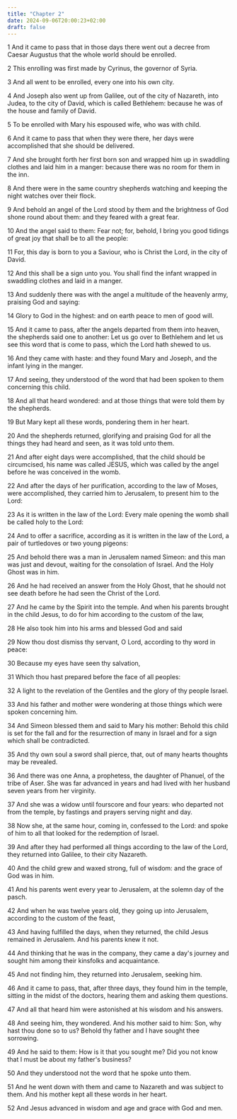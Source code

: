 ```yaml
---
title: "Chapter 2"
date: 2024-09-06T20:00:23+02:00
draft: false
---
```



1 And it came to pass that in those days there went out a decree from Caesar Augustus that the whole world should be enrolled.

2 This enrolling was first made by Cyrinus, the governor of Syria.

3 And all went to be enrolled, every one into his own city.

4 And Joseph also went up from Galilee, out of the city of Nazareth, into Judea, to the city of David, which is called Bethlehem: because he was of the house and family of David.

5 To be enrolled with Mary his espoused wife, who was with child.

6 And it came to pass that when they were there, her days were accomplished that she should be delivered.

7 And she brought forth her first born son and wrapped him up in swaddling clothes and laid him in a manger: because there was no room for them in the inn.

8 And there were in the same country shepherds watching and keeping the night watches over their flock.

9 And behold an angel of the Lord stood by them and the brightness of God shone round about them: and they feared with a great fear.

10 And the angel said to them: Fear not; for, behold, I bring you good tidings of great joy that shall be to all the people:

11 For, this day is born to you a Saviour, who is Christ the Lord, in the city of David.

12 And this shall be a sign unto you. You shall find the infant wrapped in swaddling clothes and laid in a manger.

13 And suddenly there was with the angel a multitude of the heavenly army, praising God and saying:

14 Glory to God in the highest: and on earth peace to men of good will.

15 And it came to pass, after the angels departed from them into heaven, the shepherds said one to another: Let us go over to Bethlehem and let us see this word that is come to pass, which the Lord hath shewed to us.

16 And they came with haste: and they found Mary and Joseph, and the infant lying in the manger.

17 And seeing, they understood of the word that had been spoken to them concerning this child.

18 And all that heard wondered: and at those things that were told them by the shepherds.

19 But Mary kept all these words, pondering them in her heart.

20 And the shepherds returned, glorifying and praising God for all the things they had heard and seen, as it was told unto them.

21 And after eight days were accomplished, that the child should be circumcised, his name was called JESUS, which was called by the angel before he was conceived in the womb.

22 And after the days of her purification, according to the law of Moses, were accomplished, they carried him to Jerusalem, to present him to the Lord:

23 As it is written in the law of the Lord: Every male opening the womb shall be called holy to the Lord:

24 And to offer a sacrifice, according as it is written in the law of the Lord, a pair of turtledoves or two young pigeons:

25 And behold there was a man in Jerusalem named Simeon: and this man was just and devout, waiting for the consolation of Israel. And the Holy Ghost was in him.

26 And he had received an answer from the Holy Ghost, that he should not see death before he had seen the Christ of the Lord.

27 And he came by the Spirit into the temple. And when his parents brought in the child Jesus, to do for him according to the custom of the law,

28 He also took him into his arms and blessed God and said

29 Now thou dost dismiss thy servant, O Lord, according to thy word in peace:

30 Because my eyes have seen thy salvation,

31 Which thou hast prepared before the face of all peoples:

32 A light to the revelation of the Gentiles and the glory of thy people Israel.

33 And his father and mother were wondering at those things which were spoken concerning him.

34 And Simeon blessed them and said to Mary his mother: Behold this child is set for the fall and for the resurrection of many in Israel and for a sign which shall be contradicted.

35 And thy own soul a sword shall pierce, that, out of many hearts thoughts may be revealed.

36 And there was one Anna, a prophetess, the daughter of Phanuel, of the tribe of Aser. She was far advanced in years and had lived with her husband seven years from her virginity.

37 And she was a widow until fourscore and four years: who departed not from the temple, by fastings and prayers serving night and day.

38 Now she, at the same hour, coming in, confessed to the Lord: and spoke of him to all that looked for the redemption of Israel.

39 And after they had performed all things according to the law of the Lord, they returned into Galilee, to their city Nazareth.

40 And the child grew and waxed strong, full of wisdom: and the grace of God was in him.

41 And his parents went every year to Jerusalem, at the solemn day of the pasch.

42 And when he was twelve years old, they going up into Jerusalem, according to the custom of the feast,

43 And having fulfilled the days, when they returned, the child Jesus remained in Jerusalem. And his parents knew it not.

44 And thinking that he was in the company, they came a day's journey and sought him among their kinsfolks and acquaintance.

45 And not finding him, they returned into Jerusalem, seeking him.

46 And it came to pass, that, after three days, they found him in the temple, sitting in the midst of the doctors, hearing them and asking them questions.

47 And all that heard him were astonished at his wisdom and his answers.

48 And seeing him, they wondered. And his mother said to him: Son, why hast thou done so to us? Behold thy father and I have sought thee sorrowing.

49 And he said to them: How is it that you sought me? Did you not know that I must be about my father's business?

50 And they understood not the word that he spoke unto them.

51 And he went down with them and came to Nazareth and was subject to them. And his mother kept all these words in her heart.

52 And Jesus advanced in wisdom and age and grace with God and men.

